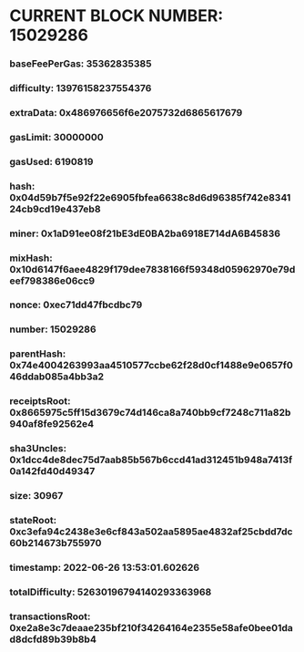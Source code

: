 # CURRENT BLOCK NUMBER: 15029286

### baseFeePerGas: 35362835385
### difficulty: 13976158237554376
### extraData: 0x486976656f6e2075732d6865617679
### gasLimit: 30000000
### gasUsed: 6190819
### hash: 0x04d59b7f5e92f22e6905fbfea6638c8d6d96385f742e834124cb9cd19e437eb8
### miner: 0x1aD91ee08f21bE3dE0BA2ba6918E714dA6B45836
### mixHash: 0x10d6147f6aee4829f179dee7838166f59348d05962970e79deef798386e06cc9
### nonce: 0xec71dd47fbcdbc79
### number: 15029286
### parentHash: 0x74e4004263993aa4510577ccbe62f28d0cf1488e9e0657f046ddab085a4bb3a2
### receiptsRoot: 0x8665975c5ff15d3679c74d146ca8a740bb9cf7248c711a82b940af8fe92562e4
### sha3Uncles: 0x1dcc4de8dec75d7aab85b567b6ccd41ad312451b948a7413f0a142fd40d49347
### size: 30967
### stateRoot: 0xc3efa94c2438e3e6cf843a502aa5895ae4832af25cbdd7dc60b214673b755970
### timestamp: 2022-06-26 13:53:01.602626
### totalDifficulty: 52630196794140293363968
### transactionsRoot: 0xe2a8e3c7deaae235bf210f34264164e2355e58afe0bee01dad8dcfd89b39b8b4
